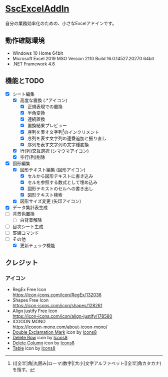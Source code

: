 # [SscExcelAddIn](https://github.com/standstonecraft/SscExcelAddIn)

自分の業務効率化のための、小さなExcelアドインです。  

## 動作確認環境

- Windows 10 Home 64bit
- Microsoft Excel 2019 MSO Version 2110 Build 16.0.14527.20270 64bit
- .NET Framework 4.8

## 機能とTODO

- [x] シート編集
  - [x] 高度な置換 (.\*アイコン)
    - [x] 正規表現での置換
    - [x] 半角変換
    - [x] 連続置換
    - [x] 置換結果プレビュー
    - [x] 序列を表す文字列[^1]のインクリメント
    - [x] 序列を表す文字列の連番追加と振り直し
    - [x] 序列を表す文字列の文字種変換
  - [x] 行(列)交互選択 (シマウマアイコン)
  - [x] 空行(列)削除
- [x] 図形編集
  - [x] 図形テキスト編集 (図形アイコン)
    - [x] セルから図形テキストに書き込み
    - [x] セルを参照する数式として埋め込み
    - [x] 図形テキストのセルへの書き出し
    - [x] 図形テキスト検索
  - [x] 図形サイズ変更 (矢印アイコン)
- [x] データ集計表生成
- [ ] 背景色置換
  - [ ] 白背景解除
- [ ] 目次シート生成
- [ ] 罫線コマンド
- [ ] その他
  - [x] 更新チェック機能

[^1]: (([全半]角|丸囲み|ローマ)数字|[大小]文字アルファベット|[全半]角カタカナ)を指す。

## クレジット

### アイコン
- RegEx  Free Icon  
  https://icon-icons.com/icon/RegEx/132036
- Shapes  Free Icon  
  https://icon-icons.com/icon/shapes/128261
- Align justify  Free Icon  
  https://icon-icons.com/icon/align-justify/178580
- ICOOON MONO  
  https://icooon-mono.com/about-icoon-mono/
- [Double Exclamation Mark](https://icons8.com/icon/QeQr709QFXwX/double-exclamation-mark) icon by [Icons8](https://icons8.com)
- [Delete Row](https://icons8.com/icon/14320/delete-row) icon by [Icons8](https://icons8.com)
- [Delete Column](https://icons8.com/icon/14325/delete-column) icon by [Icons8](https://icons8.com)
- [Table](https://icons8.com/icon/15062/table) icon by [Icons8](https://icons8.com)
